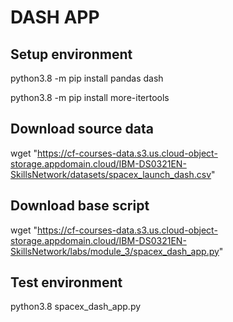 # DASH APP

## Setup environment

python3.8 -m pip install pandas dash

python3.8 -m pip install more-itertools

## Download source data

wget "https://cf-courses-data.s3.us.cloud-object-storage.appdomain.cloud/IBM-DS0321EN-SkillsNetwork/datasets/spacex_launch_dash.csv"


## Download base script

wget "https://cf-courses-data.s3.us.cloud-object-storage.appdomain.cloud/IBM-DS0321EN-SkillsNetwork/labs/module_3/spacex_dash_app.py"


## Test environment

python3.8 spacex_dash_app.py

